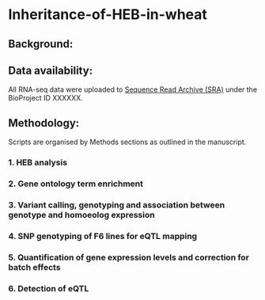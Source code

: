 # Inheritance-of-HEB-in-wheat

## Background:

## Data availability:

All RNA-seq data were uploaded to [Sequence Read Archive (SRA)]([url](https://www.ncbi.nlm.nih.gov/sra)) under the BioProject ID XXXXXX.

## Methodology:

Scripts are organised by Methods sections as outlined in the manuscript.

  ### 1. HEB analysis


  ### 2. Gene ontology term enrichment


  ### 3. Variant calling, genotyping and association between genotype and homoeolog expression

  
  ### 4. SNP genotyping of F6 lines for eQTL mapping


  ### 5. Quantification of gene expression levels and correction for batch effects


  ### 6. Detection of eQTL
